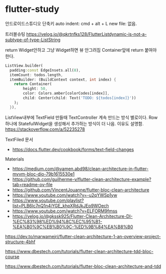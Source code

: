 # flutter-study
안드로이드스튜디오 단축키
auto indent: cmd + alt + L
new file: 없음.

트러블슈팅
https://velog.io/@qkrtnfks128/FlutterListdynamic-is-not-a-subtype-of-type-ListString

return Widget안하고
그냥 Widget하면 뷰 안그려짐
Container앞에 return 붙여야 한다.

```dart
ListView.builder(
  padding:const EdgeInsets.all(8),
  itemCount: todos.length,
  itemBuilder: (BuildContext context, int index) {
    return Container(
        height: 50,
        color: Colors.amber[colorCodes[index]],
        child: Center(child: Text('TODO: ${todos[index]}'))
    );
  }),
```


ListView내부에 TextField 만들때 TextController 계속 만드는 방식 별로이다.
Row하나에 StatefulWidget을 생성해서 추가하는 방식이 더 나음. 이유도 설명함.
https://stackoverflow.com/a/52235278

TextFiled 문서
- https://docs.flutter.dev/cookbook/forms/text-field-changes


Materials
- https://medium.com/@yamen.abd98/clean-architecture-in-flutter-mvvm-bloc-dio-79b1615530e1
- https://github.com/guilherme-v/flutter-clean-architecture-example?tab=readme-ov-file
- https://github.com/VincentJouanne/flutter-bloc-clean-architecture
- https://www.youtube.com/watch?v=-u2qYWSp1yw
- https://www.youtube.com/playlist?list=PLB6lc7nQ1n4iYGE_khpXRdJkJEp9WOech
- https://www.youtube.com/watch?v=ELFORM9fmss
- https://velog.io/@gkssk925/Flutter-Clean-Architecture-DI-%EC%83%98%ED%94%8C%EC%95%B1-%EA%B0%9C%EB%B0%9C-%ED%9B%84%EA%B8%B0

https://dev.to/marwamejri/flutter-clean-architecture-1-an-overview-project-structure-4bhf

https://www.dbestech.com/tutorials/flutter-clean-architecture-tdd-bloc-course

https://www.dbestech.com/tutorials/flutter-bloc-clean-architecture-and-tdd
